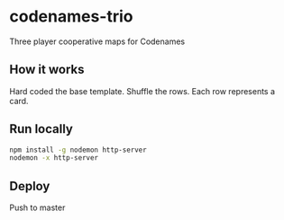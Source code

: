 # codenames-trio

Three player cooperative maps for Codenames

## How it works

Hard coded the base template. Shuffle the rows. Each row represents a card.

## Run locally

```sh
npm install -g nodemon http-server
nodemon -x http-server
```

## Deploy

Push to master